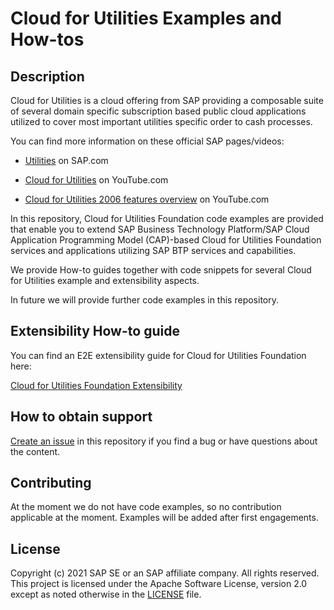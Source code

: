 # Cloud for Utilities Examples and How-tos

## Description

Cloud for Utilities is a cloud offering from SAP providing a composable suite of several domain specific subscription based public cloud applications utilized to cover most important utilities specific order to cash processes.

You can find more information on these official SAP pages/videos:

* [Utilities](https://www.sap.com/industries/energy-utilities.html) on SAP.com

* [Cloud for Utilities](https://www.youtube.com/watch?v=IhrxNraAfFE) on YouTube.com

* [Cloud for Utilities 2006 features overview](https://www.youtube.com/watch?v=2gaFVvedA8M) on YouTube.com

In this repository, Cloud for Utilities Foundation code examples are provided that enable you to extend SAP Business Technology Platform/SAP Cloud Application Programming Model (CAP)-based Cloud for Utilities Foundation services and applications utilizing SAP BTP services and capabilities.

We provide How-to guides together with code snippets for several Cloud for Utilities example and extensibility aspects.

In future we will provide further code examples in this repository.

## Extensibility How-to guide

You can find an E2E extensibility guide for Cloud for Utilities Foundation here:

[Cloud for Utilities Foundation Extensibility](https://musical-train-08559d0e.pages.github.io/Overview/)

## How to obtain support

[Create an issue](https://SAP-samples/cloud-for-utilities-foundation-samples/issues) in this repository if you find a bug or have questions about the content.
 

## Contributing

At the moment we do not have code examples, so no contribution applicable at the moment. Examples will be added after first engagements.

## License
Copyright (c) 2021 SAP SE or an SAP affiliate company. All rights reserved. This project is licensed under the Apache Software License, version 2.0 except as noted otherwise in the [LICENSE](LICENSES/Apache-2.0.txt) file.
